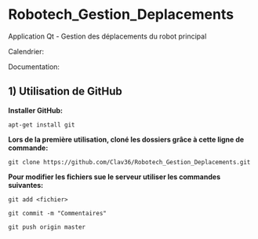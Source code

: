 # Robotech_Gestion_Deplacements
Application Qt - Gestion des déplacements du robot principal

Calendrier:

Documentation:

## 1) Utilisation de GitHub

<strong>Installer GitHub:</strong>

`apt-get install git`

<strong>Lors de la première utilisation, cloné les dossiers grâce à cette ligne de commande: </strong>

`git clone https://github.com/Clav36/Robotech_Gestion_Deplacements.git`
  
<strong>Pour modifier les fichiers sue le serveur utiliser les commandes suivantes:</strong>

`git add <fichier>`
  
`git commit -m "Commentaires"`
  
`git push origin master`
  
  
  
  

